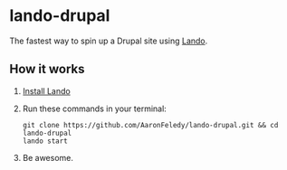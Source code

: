 # lando-drupal
The fastest way to spin up a Drupal site using [Lando](https://docs.devwithlando.io/).

## How it works
1. [Install Lando](https://docs.devwithlando.io/)

2. Run these commands in your terminal:
    ```
    git clone https://github.com/AaronFeledy/lando-drupal.git && cd lando-drupal
    lando start
    ```
3. Be awesome.
